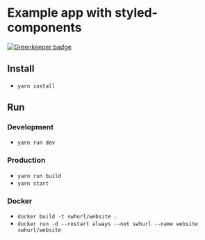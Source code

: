 # Example app with styled-components

[![Greenkeeper badge](https://badges.greenkeeper.io/samclement/swhurl-website.svg)](https://greenkeeper.io/)

## Install

- `yarn install`

## Run

### Development

- `yarn run dev`

### Production

- `yarn run build`
- `yarn start`

### Docker

- `docker build -t swhurl/website .`
- `docker run -d --restart always --net swhurl --name website swhurl/website`


